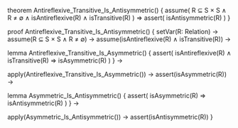 theorem Antireflexive_Transitive_Is_Antisymmetric() {
  assume(
    R ⊆ S × S ∧
    R ≠ ∅ ∧
    isAntireflexive(R) ∧
    isTransitive(R)
  ) ⇒
  assert(
    isAntisymmetric(R)
  )
}

proof Antireflexive_Transitive_Is_Antisymmetric() {
  setVar(R: Relation) →
  assume(R ⊆ S × S ∧ R ≠ ∅) →
  assume(isAntireflexive(R) ∧ isTransitive(R)) →
  
  lemma Antireflexive_Transitive_Is_Asymmetric() {
    assert(
      isAntireflexive(R) ∧ isTransitive(R) ⇒ isAsymmetric(R)
    )
  } →
  
  apply(Antireflexive_Transitive_Is_Asymmetric()) →
  assert(isAsymmetric(R)) →
  
  lemma Asymmetric_Is_Antisymmetric() {
    assert(
      isAsymmetric(R) ⇒ isAntisymmetric(R)
    )
  } →
  
  apply(Asymmetric_Is_Antisymmetric()) →
  assert(isAntisymmetric(R))
}